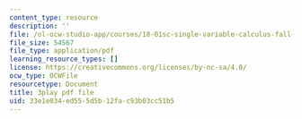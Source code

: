 ```yaml
---
content_type: resource
description: ''
file: /ol-ocw-studio-app/courses/18-01sc-single-variable-calculus-fall-2010/33e1e034ed555d5b12fac93b03cc51b5_JXPe2J069c.pdf
file_size: 54567
file_type: application/pdf
learning_resource_types: []
license: https://creativecommons.org/licenses/by-nc-sa/4.0/
ocw_type: OCWFile
resourcetype: Document
title: 3play pdf file
uid: 33e1e034-ed55-5d5b-12fa-c93b03cc51b5
---
```

